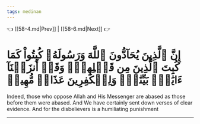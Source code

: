 ```yaml
---
tags: medinan
---
```


👈 [[58-4.md|Prev]] | [[58-6.md|Next]] 👉

# إِنَّ ٱلَّذِينَ يُحَآدُّونَ ٱللَّهَ وَرَسُولَهُۥ كُبِتُواْ كَمَا كُبِتَ ٱلَّذِينَ مِن قَبۡلِهِمۡۚ وَقَدۡ أَنزَلۡنَآ ءَايَٰتِۭ بَيِّنَٰتٖۚ وَلِلۡكَٰفِرِينَ عَذَابٞ مُّهِينٞ

Indeed, those who oppose Allah and His Messenger are abased as those before them were abased. And We have certainly sent down verses of clear evidence. And for the disbelievers is a humiliating punishment

---

